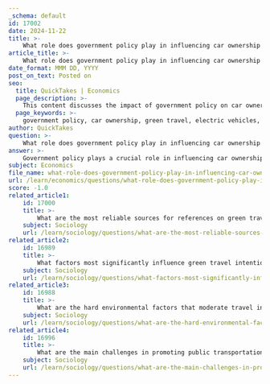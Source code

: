 ```yaml
---
_schema: default
id: 17002
date: 2024-11-22
title: >-
    What role does government policy play in influencing car ownership and green travel?
article_title: >-
    What role does government policy play in influencing car ownership and green travel?
date_format: MMM DD, YYYY
post_on_text: Posted on
seo:
  title: QuickTakes | Economics
  page_description: >-
    This content discusses the impact of government policy on car ownership and green travel, highlighting the effectiveness of restrictions, incentives for electric vehicles, public awareness campaigns, and challenges in promoting public transportation in China.
  page_keywords: >-
    government policy, car ownership, green travel, electric vehicles, urbanization, environmental sustainability, China, transportation policy, sustainable travel, public transportation, policy effectiveness, transportation trends
author: QuickTakes
question: >-
    What role does government policy play in influencing car ownership and green travel?
answer: >-
    Government policy plays a crucial role in influencing car ownership and promoting green travel behaviors, particularly in the context of urbanization and environmental sustainability in China. Here are several key aspects of how government policies impact these areas:\n\n1. **Car Ownership Restrictions**: Policies such as car ownership restrictions in major cities like Beijing have been shown to effectively control the growth of private car registrations. Research conducted by MIT utilized a "difference-in-differences" analysis to evaluate the impact of these restrictions on neighboring cities, demonstrating that such policies can lead to significant changes in car ownership patterns over time.\n\n2. **Incentives for Electric Vehicles (EVs)**: The Chinese government has implemented various industrial incentive policies that have positioned the country as a global leader in electric vehicle sales. A study analyzing data from 275 cities between 2016 and 2022 found that the effectiveness of these policies varies based on local factors such as sales levels, income, and population density. This indicates that tailored policy mixes can enhance EV adoption and reduce reliance on traditional fossil fuel vehicles.\n\n3. **Social Influence and Public Awareness**: Government policies that promote social propaganda and guidance have a positive impact on public attitudes towards green travel. By shaping subjective norms and perceived behavioral control, these policies encourage individuals to adopt more sustainable travel behaviors. For instance, campaigns that raise awareness about the benefits of green travel can lead to increased public support for sustainable transportation initiatives.\n\n4. **Comprehensive Policy Frameworks**: The development of a comprehensive database of car ownership and use restriction policies across 287 Chinese cities from 2001 to 2014 highlights the importance of consistent and coordinated policy efforts. Effective transportation policymaking requires collaboration across various government sectors to ensure that policies are aligned and mutually reinforcing.\n\n5. **Challenges in Promoting Public Transportation**: Despite the potential benefits of public transportation, challenges remain in promoting its use. Government policies must address barriers such as infrastructure development, service quality, and public perception to encourage a shift away from private car ownership towards more sustainable travel options.\n\n6. **Future Research Directions**: Ongoing research is essential to understand the complex interactions between transportation choices and policy impacts. Future studies should explore regional variations in policy effectiveness and the long-term effects of government interventions on travel behavior.\n\nIn conclusion, government policies are instrumental in shaping car ownership trends and fostering green travel behaviors. By implementing targeted restrictions, incentives, and public awareness campaigns, policymakers can significantly influence transportation patterns and contribute to a more sustainable urban environment.
subject: Economics
file_name: what-role-does-government-policy-play-in-influencing-car-ownership-and-green-travel.md
url: /learn/economics/questions/what-role-does-government-policy-play-in-influencing-car-ownership-and-green-travel
score: -1.0
related_article1:
    id: 17000
    title: >-
        What are the most reliable sources for references on green travel behavior?
    subject: Sociology
    url: /learn/sociology/questions/what-are-the-most-reliable-sources-for-references-on-green-travel-behavior
related_article2:
    id: 16989
    title: >-
        What factors most significantly influence green travel intentions?
    subject: Sociology
    url: /learn/sociology/questions/what-factors-most-significantly-influence-green-travel-intentions
related_article3:
    id: 16988
    title: >-
        What are the hard environmental factors that moderate travel intentions?
    subject: Sociology
    url: /learn/sociology/questions/what-are-the-hard-environmental-factors-that-moderate-travel-intentions
related_article4:
    id: 16996
    title: >-
        What are the main challenges in promoting public transportation in urban areas?
    subject: Sociology
    url: /learn/sociology/questions/what-are-the-main-challenges-in-promoting-public-transportation-in-urban-areas
---
```


&nbsp;